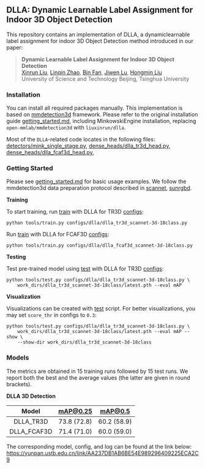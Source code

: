 
## DLLA: Dynamic Learnable Label Assignment for Indoor 3D Object Detection

This repository contains an implementation of DLLA, a dynamiclearnable label assignment for indoor 3D Object Detection method introduced in our paper:

> **Dynamic Learnable Label Assignment for Indoor 3D Object Detection**<br>
> [Xinrun Liu](https://github.com/liuxinrun),
> [Linqin Zhao](https://github.com/lqzhao),
> [Bin Fan](https://scholar.google.com/citations?hl=zh-CN&user=8z7e7aYAAAAJ),
> [Jiwen Lu](https://scholar.google.com/citations?hl=zh-CN&user=TN8uDQoAAAAJ),
> [Hongmin Liu](https://scholar.google.com/citations?hl=zh-CN&user=iMcqErcAAAAJ)
> <br>
> University of Science and Technology Beijing, Tsinghua University <br>

### Installation

You can install all required packages manually. This implementation is based on [mmdetection3d](https://github.com/open-mmlab/mmdetection3d) framework.
Please refer to the original installation guide [getting_started.md](docs/getting_started.md), including MinkowskiEngine installation, replacing `open-mmlab/mmdetection3d` with `liuxinrun/dlla`.


Most of the `DLLA`-related code locates in the following files: 
[detectors/mink_single_stage.py](mmdet3d/models/detectors/mink_single_stage.py),
[dense_heads/dlla_tr3d_head.py](mmdet3d/models/dense_heads/dlla_tr3d_head.py),
[dense_heads/dlla_fcaf3d_head.py](mmdet3d/models/dense_heads/dlla_fcaf3d_head.py),

### Getting Started

Please see [getting_started.md](docs/getting_started.md) for basic usage examples.
We follow the mmdetection3d data preparation protocol described in [scannet](data/scannet), [sunrgbd](data/sunrgbd).

**Training**

To start training, run [train](tools/train.py) with DLLA for TR3D [configs](configs/dlla):
```shell
python tools/train.py configs/dlla/dlla_tr3d_scannet-3d-18class.py
```

Run [train](tools/train.py) with DLLA for FCAF3D [configs](configs/dlla):
```shell
python tools/train.py configs/dlla/dlla_fcaf3d_scannet-3d-18class.py
```

**Testing**

Test pre-trained model using [test](tools/dist_test.sh) with DLLA for TR3D [configs](configs/dlla):
```shell
python tools/test.py configs/dlla/dlla_tr3d_scannet-3d-18class.py \
    work_dirs/dlla_tr3d_scannet-3d-18class/latest.pth --eval mAP
```

**Visualization**

Visualizations can be created with [test](tools/test.py) script. 
For better visualizations, you may set `score_thr` in configs to `0.3`:
```shell
python tools/test.py configs/dlla/dlla_tr3d_scannet-3d-18class.py \
    work_dirs/dlla_tr3d_scannet-3d-18class/latest.pth --eval mAP --show \
    --show-dir work_dirs/dlla_tr3d_scannet-3d-18class
```

### Models

The metrics are obtained in 15 training runs followed by 15 test runs. We report both the best and the average values (the latter are given in round brackets).

**DLLA 3D Detection**

| Model | mAP@0.25 | mAP@0.5 |
|:-------:|:--------:|:-------:|
| DLLA_TR3D | 73.8 (72.8) | 60.2 (58.9) |
| DLLA_FCAF3D | 71.4 (71.0) | 60.0 (59.0) |

The corresponding model, config, and log can be found at the link below:
https://yunpan.ustb.edu.cn/link/AA237DB1AB6BE54E989296409225ECA2C9
